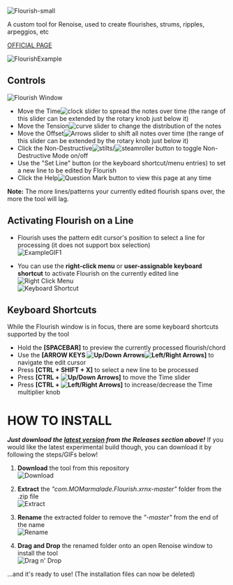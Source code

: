 ![Flourish-small](Screenshots/flourish-small.png)

A custom tool for Renoise, used to create flourishes, strums, ripples, arpeggios, etc

[OFFICIAL PAGE](https://xephyrpanda.wixsite.com/citrus64/flourish)

![FlourishExample](Screenshots/flourishsample.PNG)

## Controls
![Flourish Window](Screenshots/flourishwindow.PNG)
+ Move the Time![clock](Bitmaps/clock.bmp) slider to spread the notes over time (the range of this slider can be extended by the rotary knob just below it)
+ Move the Tension![curve](Bitmaps/curve.bmp) slider to change the distribution of the notes
+ Move the Offset![Arrows](Bitmaps/arrows.bmp) slider to shift all notes over time (the range of this slider can be extended by the rotary knob just below it)
+ Click the Non-Destructive![stilts](Bitmaps/stilts.bmp)/![steamroller](Bitmaps/steamroller.bmp) button to toggle Non-Destructive Mode on/off
+ Use the "Set Line" button (or the keyboard shortcut/menu entries) to set a new line to be edited by Flourish
+ Click the Help![Question Mark](Bitmaps/question.bmp) button to view this page at any time

**Note:** The more lines/patterns your currently edited flourish spans over, the more the tool will lag.

## Activating Flourish on a Line
+ Flourish uses the pattern edit cursor's position to select a line for processing (it does not support box selection)\
![ExampleGIF1](Screenshots/flourishexample1.gif)

+ You can use the **right-click menu** or **user-assignable keyboard shortcut** to activate Flourish on the currently edited line\
![Right Click Menu](Screenshots/rightclick.jpg)\
![Keyboard Shortcut](Screenshots/keyboardshortcut.jpg)

## Keyboard Shortcuts
While the Flourish window is in focus, there are some keyboard shortcuts supported by the tool
+ Hold the **[SPACEBAR]** to preview the currently processed flourish/chord
+ Use the **[ARROW KEYS ![Up/Down Arrows](Screenshots/updownArrows.png)![Left/Right Arrows](Screenshots/leftrightArrows.png)]** to navigate the edit cursor
+ Press **[CTRL + SHIFT + X]** to select a new line to be processed
+ Press **[CTRL + ![Up/Down Arrows](Screenshots/updownArrows.png)]** to move the Time slider
+ Press **[CTRL + ![Left/Right Arrows](Screenshots/leftrightArrows.png)]** to increase/decrease the Time multiplier knob

# HOW TO INSTALL

***Just download the [latest version](https://github.com/M-O-Marmalade/mom.MOMarmalade.Flourish.xrnx/releases/latest/) from the Releases section above!*** If you would like the latest experimental build though, you can download it by following the steps/GIFs below!

1. **Download** the tool from this repository\
![Download](Screenshots/downloadflourish.gif)


2. **Extract** the *"com.MOMarmalade.Flourish.xrnx-master"* folder from the .zip file\
![Extract](Screenshots/extractflourish.gif)


3. **Rename** the extracted folder to remove the *"-master"* from the end of the name\
![Rename](Screenshots/renameflourish.gif)


4. **Drag and Drop** the renamed folder onto an open Renoise window to install the tool\
![Drag n' Drop](Screenshots/dragndropflourish.gif)


...and it's ready to use! (The installation files can now be deleted)
